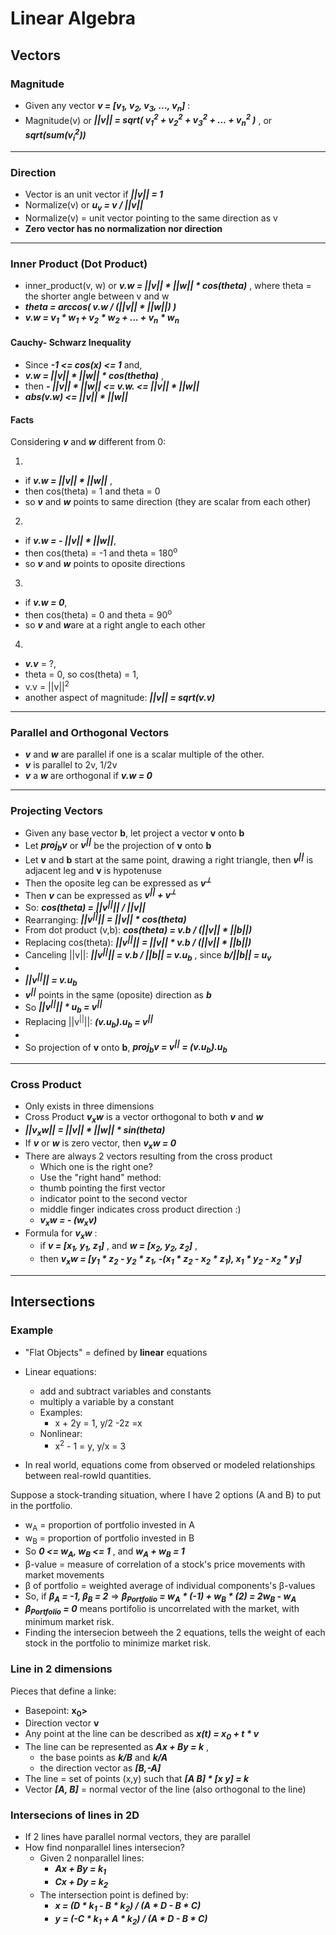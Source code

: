 # Linear Algebra

## Vectors

### Magnitude

* Given any vector ***v = [v<sub>1</sub>, v<sub>2</sub>, v<sub>3</sub>, ..., v<sub>n</sub>]*** :
* Magnitude(v) or ***||v|| = sqrt( v<sub>1</sub><sup>2</sup> + v<sub>2</sub><sup>2</sup> + v<sub>3</sub><sup>2</sup> + ... + v<sub>n</sub><sup>2</sup> )*** , or ***sqrt(sum(v<sub>i</sub><sup>2</sup>))***

---

### Direction

* Vector is an unit vector if ***||v|| = 1***
* Normalize(v) or ***u<sub>v</sub> = v / ||v||***
* Normalize(v) = unit vector pointing to the same direction as v
* **Zero vector has no normalization nor direction**

---

### Inner Product (Dot Product)
* inner_product(v, w) or ***v.w = ||v|| * ||w|| * cos(theta)*** , where theta = the shorter angle between v and w
* ***theta = arccos( v.w / (||v|| * ||w||) )***
* ***v.w = v<sub>1</sub> * w<sub>1</sub> + v<sub>2</sub> * w<sub>2</sub> + ... + v<sub>n</sub> * w<sub>n</sub>***

#### Cauchy- Schwarz Inequality
* Since ***-1 <= cos(x) <= 1*** and,
* ***v.w = ||v|| * ||w|| * cos(thetha)*** ,
* then ***\- ||v|| * ||w|| <= v.w. <= ||v|| * ||w||***
* ***abs(v.w) <= ||v|| * ||w||***

#### Facts 
Considering ***v*** and ***w*** different from 0:

1.

* if ***v.w = ||v|| * ||w||*** ,
* then cos(theta) = 1 and theta = 0
* so ***v*** and ***w*** points to same direction (they are scalar from each other)

2.

* if ***v.w = \- ||v|| * ||w||***,
* then cos(theta) = \-1  and theta = 180<sup>o</sup>
* so ***v*** and ***w*** points to oposite directions

3.

* if ***v.w = 0***,
* then cos(theta) = 0  and theta = 90<sup>o</sup>
* so ***v*** and ***w***are at a right angle to each other

4.

* ***v.v*** = ?,
* theta = 0, so cos(theta) = 1,
* v.v = ||v||<sup>2</sup>
* another aspect of magnitude: ***||v|| = sqrt(v.v)***

---

### Parallel and Orthogonal Vectors

* ***v*** and ***w*** are parallel if one is a scalar multiple of the other.
* ***v*** is parallel to 2v, 1/2v
* ***v*** a ***w*** are orthogonal if ***v.w = 0***

---

### Projecting Vectors

* Given any base vector **b**, let project a vector **v** onto **b**
* Let ***proj<sub>b</sub>v*** or ***v<sup>||</sup>*** be the projection of **v** onto **b** 
* Let **v** and **b** start at the same point, drawing a right triangle, then ***v<sup>||</sup>*** is adjacent leg and **v** is hypotenuse
* Then the oposite leg can be expressed as ***v<sup>&#10178;</sup>***
* Then ***v*** can be expressed as ***v<sup>||</sup> + v<sup>&#10178;</sup>***
* So: ***cos(theta) = ||v<sup>||</sup>|| / ||v||***
* Rearranging: ***||v<sup>||</sup>|| = ||v|| * cos(theta)***
* From dot product (v,b): ***cos(theta) = v.b / (||v|| * ||b||)***
* Replacing cos(theta): ***||v<sup>||</sup>|| = ||v|| * v.b / (||v|| * ||b||)***
* Canceling ||v||: ***||v<sup>||</sup>|| = v.b / ||b|| = v.u<sub>b</sub>*** , since ***b/||b|| = u<sub>v</sub>***
*
* ***||v<sup>||</sup>|| = v.u<sub>b</sub>***
* ***v<sup>||</sup>*** points in the same (oposite) direction as ***b***
* So ***||v<sup>||</sup>|| * u<sub>b</sub> = v<sup>||</sup>***
* Replacing ||v<sup>||</sup>||: ***(v.u<sub>b</sub>).u<sub>b</sub> = v<sup>||</sup>***
*
* So projection of **v** onto **b**, ***proj<sub>b</sub>v =  v<sup>||</sup> = (v.u<sub>b</sub>).u<sub>b</sub>***

---

### Cross Product

* Only exists in three dimensions
* Cross Product ***v<sub>x</sub>w*** is a vector orthogonal to both ***v*** and ***w***
* ***||v<sub>x</sub>w|| = ||v|| * ||w|| * sin(theta)***
* If ***v*** or ***w*** is zero vector, then ***v<sub>x</sub>w = 0***
* There are always 2 vectors resulting from the cross product
  * Which one is the right one? 
  * Use the "right hand" method: 
  * thumb pointing the first vector
  * indicator point to the second vector
  * middle finger indicates cross product direction :)
  * ***v<sub>x</sub>w = - (w<sub>x</sub>v)***
* Formula for ***v<sub>x</sub>w*** :
  * if  ***v = [x<sub>1</sub>, y<sub>1</sub>, z<sub>1</sub>]*** , and ***w = [x<sub>2</sub>, y<sub>2</sub>, z<sub>2</sub>]*** ,
  * then ***v<sub>x</sub>w = [y<sub>1</sub> * z<sub>2</sub> - y<sub>2</sub> * z<sub>1</sub>, -(x<sub>1</sub> * z<sub>2</sub> - x<sub>2</sub> * z<sub>1</sub>), x<sub>1</sub> * y<sub>2</sub> - x<sub>2</sub> * y<sub>1</sub>]***
  
---
  
## Intersections
  
### Example
  
* "Flat Objects" = defined by **linear** equations
* Linear equations:
  * add and subtract variables and constants
  * multiply a variable by a constant
  * Examples:
    * x + 2y = 1, y/2 -2z =x
   * Nonlinear:
     * x<sup>2</sup> - 1  = y, y/x = 3
  
* In real world, equations come from observed or modeled relationships between real-rowld quantities.

Suppose a stock-tranding situation, where I have 2 options (A and B) to put in the portfolio.

* w<sub>A</sub> = proportion of portfolio invested in A
* w<sub>B</sub> = proportion of portfolio invested in B
* So ***0 <= w<sub>A</sub>, w<sub>B</sub> <= 1*** , and ***w<sub>A</sub> + w<sub>B</sub> = 1***  
* &beta;-value = measure of correlation of a stock's price movements with market movements
* &beta; of portfolio = weighted average of individual components's &beta;-values
* So, if ***&beta;<sub>A</sub> = -1, &beta;<sub>B</sub> = 2***   &rArr;  ***&beta;<sub>Portfolio</sub> = w<sub>A</sub> * (-1) + w<sub>B</sub> * (2) =  2w<sub>B</sub> - w<sub>A</sub>***
* ***&beta;<sub>Portfolio</sub> = 0*** means portifolio is uncorrelated with the market, with minimum market risk.
* Finding the intersecion betweeh the 2 equations, tells the weight of each stock in the portfolio to minimize market risk.

### Line in 2 dimensions

Pieces that define a linke:
* Basepoint: **x<sub>0</sub>>**
* Direction vector **v**
* Any point at the line can be described as ***x(t) = x<sub>0</sub> + t * v***
* The line can be represented as ***Ax + By = k*** , 
  * the base points as ***k/B*** and ***k/A***
  * the direction vector as ***[B,-A]***
* The line = set of points (x,y) such that ***[A B] * [x y] = k***
* Vector ***[A, B]*** = normal vector of the line (also orthogonal to the line)

### Intersecions of lines in 2D

* If 2 lines have parallel normal vectors, they are parallel
* How find nonparallel lines intersecion?
  * Given 2 nonparallel lines:
    * ***Ax + By = k<sub>1</sub>***
    * ***Cx + Dy = k<sub>2</sub>***
  * The intersection point is defined by:
    * ***x = (D * k<sub>1</sub> - B * k<sub>2</sub>) / (A * D - B * C)***
    * ***y = (-C * k<sub>1</sub> + A * k<sub>2</sub>) / (A * D - B * C)***





